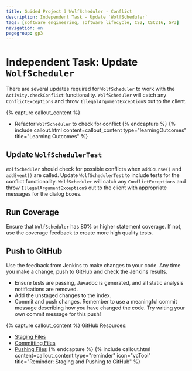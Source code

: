 ```yaml
---
title: Guided Project 3 WolfScheduler - Conflict
description: Independent Task - Update `WolfScheduler`
tags: [software engineering, software lifecycle, CS2, CSC216, GP3]
navigation: on
pagegroup: gp3
---
```

# Independent Task: Update `WolfScheduler`
There are several updates required for `WolfScheduler` to work with the `Activity.checkConflict` functionality.  `WolfScheduler` will catch any `ConflictExceptions` and throw `IllegalArgumentException`s out to the client. 

{% capture callout_content %}
  * Refactor `WolfScheduler` to check for conflict
{% endcapture %}
{% include callout.html content=callout_content type="learningOutcomes" title="Learning Outcomes" %}

## Update `WolfSchedulerTest`
`WolfScheduler` should check for possible conflicts when `addCourse()` and `addEvent()` are called.  Update `WolfSchedulerTest` to include tests for the conflict functionality.  `WolfScheduler` will catch any `ConflictExceptions` and throw `IllegalArgumentException`s out to the client with appropriate messages for the dialog boxes.

## Run Coverage
Ensure that `WolfScheduler` has 80% or higher statement coverage.  If not, use the coverage feedback to create more high quality tests.

## Push to GitHub
Use the feedback from Jenkins to make changes to your code.  Any time you make a change, push to GitHub and check the Jenkins results.

  * Ensure tests are passing, Javadoc is generated, and all static analysis notifications are removed.
  * Add the unstaged changes to the index.
  * Commit and push changes.  Remember to use a meaningful commit message describing how you have changed the code.  Try writing your own commit message for this push!

{% capture callout_content %}
GitHub Resources:

  * [Staging Files](../git-tutorial/git-staging)
  * [Committing Files](../git-tutorial/git-commit)
  * [Pushing Files](../git-tutorial/git-push)
{% endcapture %}
{% include callout.html content=callout_content type="reminder" icon="vcTool" title="Reminder: Staging and Pushing to GitHub" %}